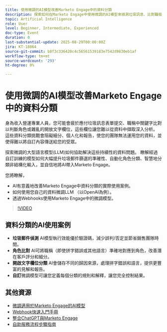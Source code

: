 ```yaml
---
title: 使用微調的AI模型改善Marketo Engage中的資料分類
description: 探索如何在Marketo Engage中使用微調的AI模型來偵測垃圾訊息、比對職銜與角色，以及使用Webhook分類開啟的文字欄位。
topic: Artificial Intelligence
role: User
level: Beginner, Intermediate, Experienced
doc-type: Event
duration: 0
last-substantial-update: 2025-08-29T00:00:00Z
jira: KT-18864
source-git-commit: b8f3c336420c4c56561539183e7542d9830eb1af
workflow-type: tm+mt
source-wordcount: '293'
ht-degree: 0%

---
```



# 使用微調的AI模型改善Marketo Engage中的資料分類

身為收入營運專業人員，您可能會疲於應付垃圾訊息表單提交、職稱中關鍵字比對以判斷角色或雜亂的開放文字欄位，這些欄位讓您難以從資料中擷取深入分析。 這些資料分類挑戰會阻礙細分、個人化和報告，使您的團隊無法運用您的資料，並使得難以將自訂內容傳送給您的受眾。

探索微調的大型語言模型(LLM)如何協助解決這些持續性的資料問題。 瞭解經過自訂訓練的模型如何大幅提升垃圾郵件篩選的準確性、自動化角色分類、智慧地分類非結構化輸入，並自信地將AI帶入Marketo Engage。

您將瞭解，

* AI有意義地改善Marketo Engage中資料分類的實際使用案例。
* 如何使用您自己的資料微調LLM （以OpenAI為例）。
* 透過Webhooks使用Marketo Engage中的微調模型。

>[!VIDEO](https://video.tv.adobe.com/v/3471388/?learn=on&enablevpops)

## 資料分類的AI使用案例

* **垃圾郵件偵測** AI模型執行效能優於驗證碼，減少誤判/否定並節省銷售團隊時間。
* **角色比對** AI可將職稱（即使拼字錯誤或其他語言）準確地對應到角色，改善潛在客戶評分和細分。
* **開啟文字欄位分類** AI會儲存不同的歸因來源，處理拼字錯誤和語言，提供更豐富的見解和報告。
* **自訂**&#x200B;微調模型可讓您定義每個分類的規則和解釋，讓您完全控制結果。


## 其他資源

* [微調適用於Marketo Engage的AI模型](https://nation.marketo.com/t5/champion-program-blogs/fine-tuned-ai-models-for-marketo/ba-p/357019)
* [Webhook快速入門手冊](https://nation.marketo.com/t5/champion-program-blogs/webhook-quick-start-guide/ba-p/345717#M2640)
* [整合ChatGPT與Marketo Engage](https://nation.marketo.com/t5/champion-program-blogs/integrating-chatgpt-with-marketo/ba-p/346886)
* [自助服務流程步驟指南](https://nation.marketo.com/t5/champion-program-blogs/self-service-flow-steps-guide/ba-p/357008)